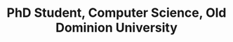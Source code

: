 ---
order_number: 5
name: "Rochana Obadage"
category: "student"
role: "Student"
title: "PhD Student, Computer Science, Old Dominion University"
bio: ""
img: "rochana_copy.jpg"
collection: team
website: "https://rochanaro.github.io/"
email: ""
---